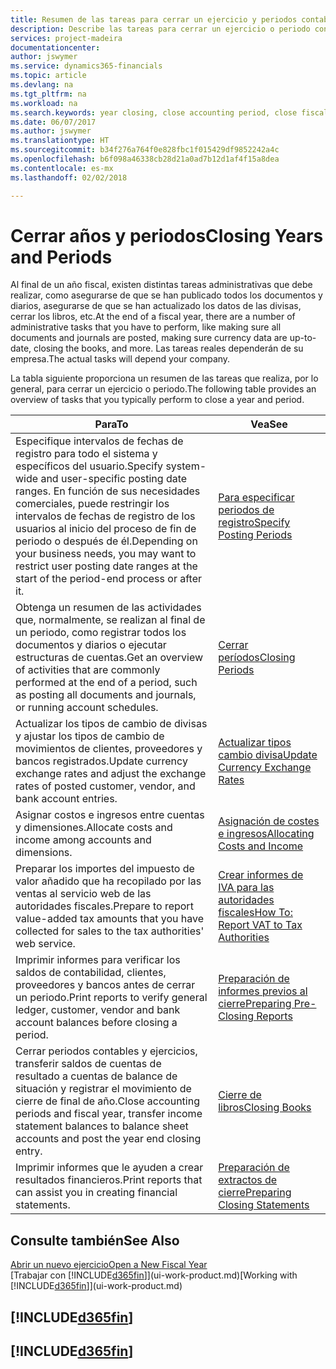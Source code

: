 ```yaml
---
title: Resumen de las tareas para cerrar un ejercicio y periodos contables | Documentos de Microsoft
description: Describe las tareas para cerrar un ejercicio o periodo contable, por ejemplo, asegurarse de que se ha registrado los documentos y los diarios, y comprobar los saldos bancarios.
services: project-madeira
documentationcenter: 
author: jswymer
ms.service: dynamics365-financials
ms.topic: article
ms.devlang: na
ms.tgt_pltfrm: na
ms.workload: na
ms.search.keywords: year closing, close accounting period, close fiscal year, bank account detailed trial balance
ms.date: 06/07/2017
ms.author: jswymer
ms.translationtype: HT
ms.sourcegitcommit: b34f276a764f0e828fbc1f015429df9852242a4c
ms.openlocfilehash: b6f098a46338cb28d21a0ad7b12d1af4f15a8dea
ms.contentlocale: es-mx
ms.lasthandoff: 02/02/2018

---
```

# <a name="closing-years-and-periods"></a><span data-ttu-id="233de-103">Cerrar años y periodos</span><span class="sxs-lookup"><span data-stu-id="233de-103">Closing Years and Periods</span></span>
<span data-ttu-id="233de-104">Al final de un año fiscal, existen distintas tareas administrativas que debe realizar, como asegurarse de que se han publicado todos los documentos y diarios, asegurarse de que se han actualizado los datos de las divisas, cerrar los libros, etc.</span><span class="sxs-lookup"><span data-stu-id="233de-104">At the end of a fiscal year, there are a number of administrative tasks that you have to perform, like making sure all documents and journals are posted, making sure currency data are up-to-date, closing the books, and more.</span></span> <span data-ttu-id="233de-105">Las tareas reales dependerán de su empresa.</span><span class="sxs-lookup"><span data-stu-id="233de-105">The actual tasks will depend your company.</span></span>

<span data-ttu-id="233de-106">La tabla siguiente proporciona un resumen de las tareas que realiza, por lo general, para cerrar un ejercicio o periodo.</span><span class="sxs-lookup"><span data-stu-id="233de-106">The following table provides an overview of tasks that you typically perform to close a year and period.</span></span>

| <span data-ttu-id="233de-107">Para</span><span class="sxs-lookup"><span data-stu-id="233de-107">To</span></span> | <span data-ttu-id="233de-108">Vea</span><span class="sxs-lookup"><span data-stu-id="233de-108">See</span></span> |
| --- | --- |
| <span data-ttu-id="233de-109">Especifique intervalos de fechas de registro para todo el sistema y específicos del usuario.</span><span class="sxs-lookup"><span data-stu-id="233de-109">Specify system-wide and user-specific posting date ranges.</span></span> <span data-ttu-id="233de-110">En función de sus necesidades comerciales, puede restringir los intervalos de fechas de registro de los usuarios al inicio del proceso de fin de periodo o después de él.</span><span class="sxs-lookup"><span data-stu-id="233de-110">Depending on your business needs, you may want to restrict user posting date ranges at the start of the period-end process or after it.</span></span> |[<span data-ttu-id="233de-111">Para especificar periodos de registro</span><span class="sxs-lookup"><span data-stu-id="233de-111">Specify Posting Periods</span></span>](finance-how-specify-posting-periods.md) |
| <span data-ttu-id="233de-112">Obtenga un resumen de las actividades que, normalmente, se realizan al final de un periodo, como registrar todos los documentos y diarios o ejecutar estructuras de cuentas.</span><span class="sxs-lookup"><span data-stu-id="233de-112">Get an overview of activities that are commonly performed at the end of a period, such as posting all documents and journals, or running account schedules.</span></span> |[<span data-ttu-id="233de-113">Cerrar períodos</span><span class="sxs-lookup"><span data-stu-id="233de-113">Closing Periods</span></span>](year-how-complete-period-end-processes.md) |
| <span data-ttu-id="233de-114">Actualizar los tipos de cambio de divisas y ajustar los tipos de cambio de movimientos de clientes, proveedores y bancos registrados.</span><span class="sxs-lookup"><span data-stu-id="233de-114">Update currency exchange rates and adjust the exchange rates of posted customer, vendor, and bank account entries.</span></span> |[<span data-ttu-id="233de-115">Actualizar tipos cambio divisa</span><span class="sxs-lookup"><span data-stu-id="233de-115">Update Currency Exchange Rates</span></span>](finance-how-update-currencies.md) |
| <span data-ttu-id="233de-116">Asignar costos e ingresos entre cuentas y dimensiones.</span><span class="sxs-lookup"><span data-stu-id="233de-116">Allocate costs and income among accounts and dimensions.</span></span> |[<span data-ttu-id="233de-117">Asignación de costes e ingresos</span><span class="sxs-lookup"><span data-stu-id="233de-117">Allocating Costs and Income</span></span>](year-allocate-costs-income.md) |
| <span data-ttu-id="233de-118">Preparar los importes del impuesto de valor añadido que ha recopilado por las ventas al servicio web de las autoridades fiscales.</span><span class="sxs-lookup"><span data-stu-id="233de-118">Prepare to report value-added tax amounts that you have collected for sales to the tax authorities' web service.</span></span> |[<span data-ttu-id="233de-119">Crear informes de IVA para las autoridades fiscales</span><span class="sxs-lookup"><span data-stu-id="233de-119">How To: Report VAT to Tax Authorities</span></span>](finance-how-report-vat.md)|
| <span data-ttu-id="233de-120">Imprimir informes para verificar los saldos de contabilidad, clientes, proveedores y bancos antes de cerrar un periodo.</span><span class="sxs-lookup"><span data-stu-id="233de-120">Print reports to verify general ledger, customer, vendor and bank account balances before closing a period.</span></span> |[<span data-ttu-id="233de-121">Preparación de informes previos al cierre</span><span class="sxs-lookup"><span data-stu-id="233de-121">Preparing Pre-Closing Reports</span></span>](year-prepare-preclose-reports.md) |
| <span data-ttu-id="233de-122">Cerrar periodos contables y ejercicios, transferir saldos de cuentas de resultado a cuentas de balance de situación y registrar el movimiento de cierre de final de año.</span><span class="sxs-lookup"><span data-stu-id="233de-122">Close accounting periods and fiscal year, transfer income statement balances to balance sheet accounts and post the year end closing entry.</span></span> |[<span data-ttu-id="233de-123">Cierre de libros</span><span class="sxs-lookup"><span data-stu-id="233de-123">Closing Books</span></span>](year-close-books.md) |
| <span data-ttu-id="233de-124">Imprimir informes que le ayuden a crear resultados financieros.</span><span class="sxs-lookup"><span data-stu-id="233de-124">Print reports that can assist you in creating financial statements.</span></span> |[<span data-ttu-id="233de-125">Preparación de extractos de cierre</span><span class="sxs-lookup"><span data-stu-id="233de-125">Preparing Closing Statements</span></span>](year-prepare-close-statement.md) |

## <a name="see-also"></a><span data-ttu-id="233de-126">Consulte también</span><span class="sxs-lookup"><span data-stu-id="233de-126">See Also</span></span>
[<span data-ttu-id="233de-127">Abrir un nuevo ejercicio</span><span class="sxs-lookup"><span data-stu-id="233de-127">Open a New Fiscal Year</span></span>](finance-how-open-new-fiscal-year.md)  
<span data-ttu-id="233de-128">[Trabajar con [!INCLUDE[d365fin](includes/d365fin_md.md)]](ui-work-product.md)</span><span class="sxs-lookup"><span data-stu-id="233de-128">[Working with [!INCLUDE[d365fin](includes/d365fin_md.md)]](ui-work-product.md)</span></span>

## [!INCLUDE[d365fin](includes/free_trial_md.md)]  
## [!INCLUDE[d365fin](includes/training_link_md.md)]

